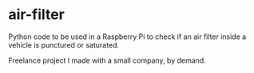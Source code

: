 # air-filter

Python code to be used in a Raspberry Pi to check if an air filter inside a vehicle is punctured or saturated.

Freelance project I made with a small company, by demand.
